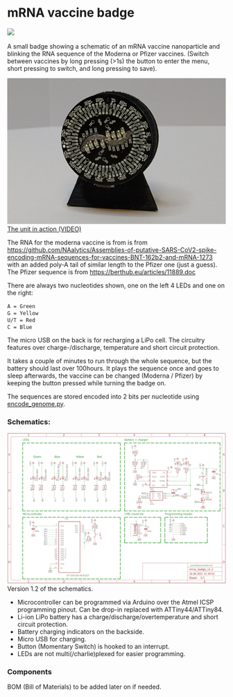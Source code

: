 # mRNA vaccine badge

[![](video_link_image.jpg)](https://youtu.be/r8VF4bMJ7uo "Project video")

A small badge showing a schematic of an mRNA vaccine nanoparticle and blinking the RNA sequence of the Moderna or Pfizer vaccines. (Switch between vaccines by long pressing (>1s) the button to enter the menu, short pressing to switch, and long pressing to save).

[![](https://github.com/petl/mrna_vaccine_badge/blob/main/documents/photos_sorted/IMG_20210912_193253.jpg)
The unit in action (VIDEO)](https://vimeo.com/603445821 "badge in action")


The RNA for the moderna vaccine is from is from https://github.com/NAalytics/Assemblies-of-putative-SARS-CoV2-spike-encoding-mRNA-sequences-for-vaccines-BNT-162b2-and-mRNA-1273 with an added poly-A tail of similar length to the Pfizer one (just a guess). The Pfizer sequence is from https://berthub.eu/articles/11889.doc

There are always two nucleotides shown, one on the left 4 LEDs and one on the right:

    A = Green
    G = Yellow
    U/T = Red
    C = Blue

The micro USB on the back is for recharging a LiPo cell. The circuitry features over charge-/discharge, temperature and short circuit protection.

It takes a couple of minutes to run through the whole sequence, but the battery should last over 100hours. It plays the sequence once and goes to sleep afterwards, the vaccine can be changed (Moderna / Pfizer) by keeping the button pressed while turning the badge on. 

The sequences are stored encoded into 2 bits per nucleotide using [encode_genome.py](encode_genome.py).

### Schematics:
![](https://github.com/petl/mrna_vaccine_badge/blob/main/documents/schematics_v1.2.png)
Version 1.2 of the schematics. 

* Microcontroller can be programmed via Arduino over the Atmel ICSP programming pinout. Can be drop-in replaced with ATTiny44/ATTiny84.
* Li-ion LiPo battery has a charge/discharge/overtemperature and short circuit protection.
* Battery charging indicators on the backside. 
* Micro USB for charging. 
* Button (Momentary Switch) is hooked to an interrupt. 
* LEDs are not multi(/charlie)plexed for easier programming. 

### Components

BOM (Bill of Materials) to be added later on if needed. 

